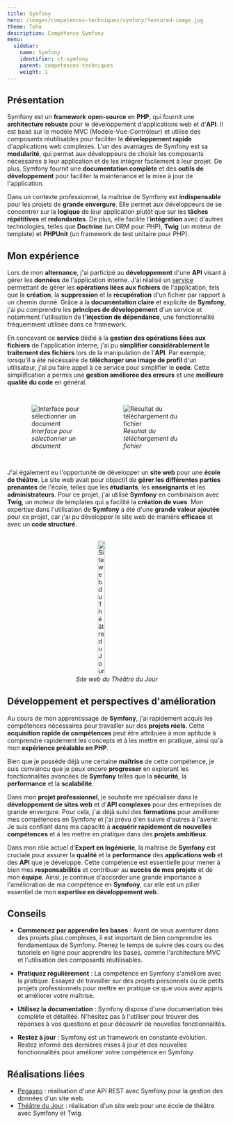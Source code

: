 ```yaml
---
title: Symfony
hero: /images/competences-techniques/symfony/featured-image.jpg
theme: Toha
description: Compétence Symfony
menu:
  sidebar:
    name: Symfony
    identifier: ct-symfony
    parent: competences-techniques
    weight: 1
---
```


## Présentation

Symfony est un **framework** **open-source** en **PHP**, qui fournit une **architecture robuste** pour le développement d'applications web et d'**API**. Il est basé sur le modèle MVC (Modèle-Vue-Contrôleur) et utilise des composants réutilisables pour faciliter le **développement rapide** d'applications web complexes.
L'un des avantages de Symfony est sa **modularité**, qui permet aux développeurs de choisir les composants nécessaires à leur application et de les intégrer facilement à leur projet. De plus, Symfony fournit une **documentation complète** et des **outils de développement** pour faciliter la maintenance et la mise à jour de l'application.

Dans un contexte professionnel, la maîtrise de Symfony est **indispensable** pour les projets de **grande envergure**. Elle permet aux développeurs de se concentrer sur la **logique** de leur application plutôt que sur les **tâches répétitives** et **redondantes**. De plus, elle facilite l'**intégration** avec d'autres technologies, telles que **Doctrine** (un ORM pour PHP), **Twig** (un moteur de template) et **PHPUnit** (un framework de test unitaire pour PHP).

## Mon expérience

Lors de mon **alternance**, j'ai participé au **développement** d'une **API** visant à gérer les **données** de l'application interne. J'ai réalisé un [service](https://symfony.com/doc/current/service_container.html) permettant de gérer les **opérations liées aux fichiers** de l'application, tels que la **création**, la **suppression** et la **récupération** d'un fichier par rapport à un chemin donné. Grâce à la **documentation claire** et explicite de **Symfony**, j'ai pu comprendre les **principes de développement** d'un service et notamment l'utilisation de **l'injection de dépendance**, une fonctionnalité fréquemment utilisée dans ce framework.

En concevant ce **service** dédié à la **gestion des opérations liées aux fichiers** de l'application interne, j'ai pu **simplifier considérablement le traitement des fichiers** lors de la manipulation de l'**API**. Par exemple, lorsqu'il a été nécessaire de **télécharger une image de profil** d'un utilisateur, j'ai pu faire appel à ce service pour simplifier le **code**. Cette simplification a permis une **gestion améliorée des erreurs** et une **meilleure qualité du code** en général.

<div style="display: flex; flex-direction: row; align-items: center; justify-content: center; gap: 30px;">
    <div style="display: flex; flex-direction: column; align-items: center; justify-content: center; width: 30%">
        <img onclick="window.open('/images/competences-techniques/symfony/pegaseo-front.png')" src="/images/competences-techniques/symfony/pegaseo-front.png" style="align-self: center; cursor: pointer;" alt="Interface pour sélectionner un document" title="Cliquer pour zoomer" />
        <i>Interface pour sélectionner un document</i>
    </div>
    <div style="display: flex; flex-direction: column; align-items: center; justify-content: center; margin: 30px; width: 30%">
        <img onclick="window.open('/images/competences-techniques/symfony/pegaseo-back.png')" src="/images/competences-techniques/symfony/pegaseo-back.png" style="align-self: center; cursor: pointer;" alt="Résultat du téléchargement du fichier" title="Cliquer pour zoomer" />
        <i>Résultat du téléchargement du fichier</i>
    </div>
</div>

J'ai également eu l'opportunité de développer un **site web** pour une **école de théâtre**. Le site web avait pour objectif de **gérer les différentes parties prenantes** de l'école, telles que les **étudiants**, les **enseignants** et les **administrateurs**. Pour ce projet, j'ai utilisé **Symfony** en combinaison avec **Twig**, un moteur de templates qui a facilité la **création de vues**. Mon expertise dans l'utilisation de **Symfony** a été d'une **grande valeur ajoutée** pour ce projet, car j'ai pu développer le site web de manière **efficace** et avec un **code structuré**.

<div style="display: flex; flex-direction: column; align-items: center; justify-content: center; margin: 30px;">
  <img onclick="window.open('/images/competences-techniques/symfony/tea.png')" src="/images/competences-techniques/symfony/tea.png" width="20%" style="align-self: center; cursor: pointer;" alt="Site web du Théâtre du Jour" title="Cliquer pour zoomer" />
  <i>Site web du Théâtre du Jour</i>
</div>

## Développement et perspectives d'amélioration

Au cours de mon apprentissage de **Symfony**, j'ai rapidement acquis les compétences nécessaires pour travailler sur des **projets réels**. Cette **acquisition rapide de compétences** peut être attribuée à mon aptitude à comprendre rapidement les concepts et à les mettre en pratique, ainsi qu'à mon **expérience préalable en PHP**.

Bien que je possède déjà une certaine **maîtrise** de cette compétence, je suis convaincu que je peux encore **progresser** en explorant les fonctionnalités avancées de **Symfony** telles que la **sécurité**, la **performance** et la **scalabilité**.

Dans mon **projet professionnel**, je souhaite me spécialiser dans le **développement de sites web** et d'**API complexes** pour des entreprises de grande envergure. Pour cela, j'ai déjà suivi des **formations** pour améliorer mes compétences en Symfony et j'ai prévu d'en suivre d'autres à l'avenir. Je suis confiant dans ma capacité à **acquérir rapidement de nouvelles compétences** et à les mettre en pratique dans des **projets ambitieux**.

Dans mon rôle actuel d'**Expert en Ingénierie**, la maîtrise de **Symfony** est cruciale pour assurer la **qualité** et la **performance** des **applications web** et des **API** que je développe. Cette compétence est essentielle pour mener à bien mes **responsabilités** et contribuer au **succès de mes projets** et de mon **équipe**. Ainsi, je continue d'accorder une grande importance à l'amélioration de ma compétence en **Symfony**, car elle est un pilier essentiel de mon **expertise en développement web**.

## Conseils

- **Commencez par apprendre les bases** : Avant de vous aventurer dans des projets plus complexes, il est important de bien comprendre les fondamentaux de Symfony. Prenez le temps de suivre des cours ou des tutoriels en ligne pour apprendre les bases, comme l'architecture MVC et l'utilisation des composants réutilisables.

- **Pratiquez régulièrement** : La compétence en Symfony s'améliore avec la pratique. Essayez de travailler sur des projets personnels ou de petits projets professionnels pour mettre en pratique ce que vous avez appris et améliorer votre maîtrise.

- **Utilisez la documentation** : Symfony dispose d'une documentation très complète et détaillée. N'hésitez pas à l'utiliser pour trouver des réponses à vos questions et pour découvrir de nouvelles fonctionnalités.

- **Restez à jour** : Symfony est un framework en constante évolution. Restez informé des dernières mises à jour et des nouvelles fonctionnalités pour améliorer votre compétence en Symfony.

## Réalisations liées

- [Pegaseo](/posts/realisations/pegaseo) : réalisation d'une API REST avec Symfony pour la gestion des données d'un site web.
- [Théâtre du Jour](/posts/realisations/theatre-du-jour) : réalisation d'un site web pour une école de théâtre avec Symfony et Twig.
